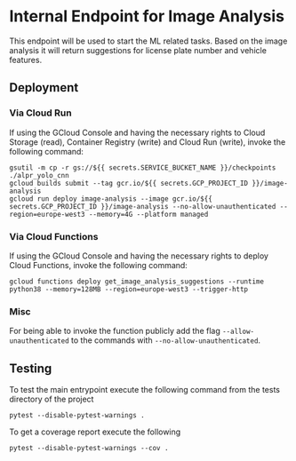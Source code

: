# Internal Endpoint for Image Analysis
This endpoint will be used to start the ML related tasks. Based on the image analysis it will return suggestions for license plate number and vehicle features.

## Deployment

### Via Cloud Run
If using the GCloud Console and having the necessary rights to Cloud Storage (read), Container Registry (write) and Cloud Run (write),
invoke the following command:

    gsutil -m cp -r gs://${{ secrets.SERVICE_BUCKET_NAME }}/checkpoints ./alpr_yolo_cnn
    gcloud builds submit --tag gcr.io/${{ secrets.GCP_PROJECT_ID }}/image-analysis
    gcloud run deploy image-analysis --image gcr.io/${{ secrets.GCP_PROJECT_ID }}/image-analysis --no-allow-unauthenticated --region=europe-west3 --memory=4G --platform managed

### Via Cloud Functions
If using the GCloud Console and having the necessary rights to deploy Cloud Functions,
invoke the following command:

    gcloud functions deploy get_image_analysis_suggestions --runtime python38 --memory=128MB --region=europe-west3 --trigger-http
    
### Misc
For being able to invoke the function publicly add the flag `--allow-unauthenticated` to the commands with `--no-allow-unauthenticated`.

## Testing
To test the main entrypoint execute the following command from the tests directory of the project

    pytest --disable-pytest-warnings .

To get a coverage report execute the following

    pytest --disable-pytest-warnings --cov .